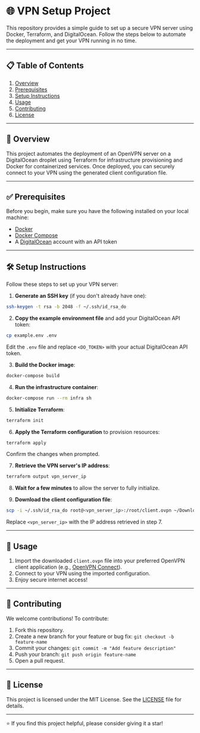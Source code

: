 # 🌐 VPN Setup Project

This repository provides a simple guide to set up a secure VPN server using Docker, Terraform, and DigitalOcean. Follow the steps below to automate the deployment and get your VPN running in no time.

---

## 📋 Table of Contents

1. [Overview](#overview)
2. [Prerequisites](#prerequisites)
3. [Setup Instructions](#setup-instructions)
4. [Usage](#usage)
5. [Contributing](#contributing)
6. [License](#license)

---

## 📖 Overview

This project automates the deployment of an OpenVPN server on a DigitalOcean droplet using Terraform for infrastructure provisioning and Docker for containerized services. Once deployed, you can securely connect to your VPN using the generated client configuration file.

---

## ✅ Prerequisites

Before you begin, make sure you have the following installed on your local machine:

- [Docker](https://www.docker.com/)
- [Docker Compose](https://docs.docker.com/compose/)
- A [DigitalOcean](https://www.digitalocean.com/) account with an API token

---

## 🛠️ Setup Instructions

Follow these steps to set up your VPN server:

1. **Generate an SSH key** (if you don't already have one):

```bash
ssh-keygen -t rsa -b 2048 -f ~/.ssh/id_rsa_do
```

2. **Copy the example environment file** and add your DigitalOcean API token:

```bash
cp example.env .env
```

Edit the `.env` file and replace `<DO_TOKEN>` with your actual DigitalOcean API token.

3. **Build the Docker image**:

```bash
docker-compose build
```

4. **Run the infrastructure container**:

```bash
docker-compose run --rm infra sh
```

5. **Initialize Terraform**:

```bash
terraform init
```

6. **Apply the Terraform configuration** to provision resources:

```bash
terraform apply
```

Confirm the changes when prompted.

7. **Retrieve the VPN server's IP address**:

```bash
terraform output vpn_server_ip
```

8. **Wait for a few minutes** to allow the server to fully initialize.

9. **Download the client configuration file**:

```bash
scp -i ~/.ssh/id_rsa_do root@<vpn_server_ip>:/root/client.ovpn ~/Downloads/client.ovpn
```

Replace `<vpn_server_ip>` with the IP address retrieved in step 7.

---

## 🚀 Usage

1. Import the downloaded `client.ovpn` file into your preferred OpenVPN client application (e.g., [OpenVPN Connect](https://openvpn.net/client-connect-vpn-for-windows/)).
2. Connect to your VPN using the imported configuration.
3. Enjoy secure internet access!

---

## 🤝 Contributing

We welcome contributions! To contribute:

1. Fork this repository.
2. Create a new branch for your feature or bug fix:
`git checkout -b feature-name`
3. Commit your changes:
`git commit -m "Add feature description"`
4. Push your branch:
`git push origin feature-name`
5. Open a pull request.

---

## 📜 License

This project is licensed under the MIT License. See the [LICENSE](LICENSE) file for details.

---

⭐ If you find this project helpful, please consider giving it a star!